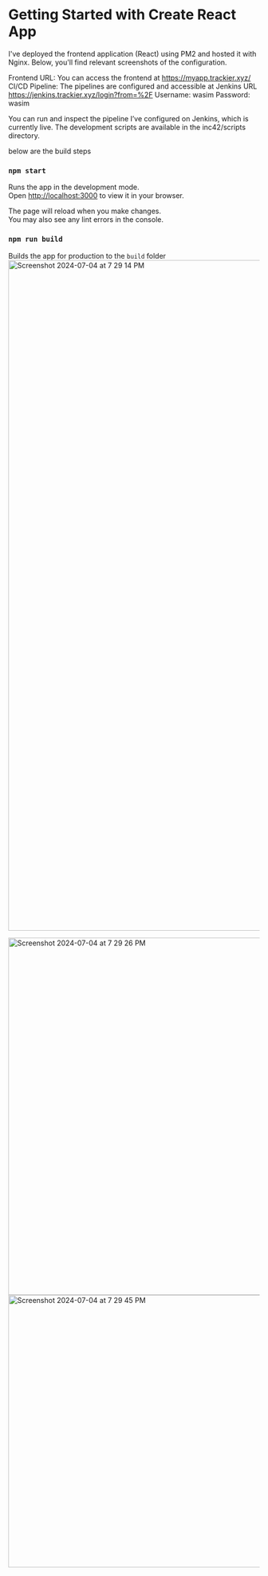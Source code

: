 # Getting Started with Create React App

I've deployed the frontend application (React) using PM2 and hosted it with Nginx. Below, you'll find relevant screenshots of the configuration.

Frontend URL: You can access the frontend at https://myapp.trackier.xyz/
CI/CD Pipeline: The pipelines are configured and accessible at Jenkins URL https://jenkins.trackier.xyz/login?from=%2F
Username: wasim
Password: wasim

You can run and inspect the pipeline I’ve configured on Jenkins, which is currently live. The development scripts are available in the inc42/scripts directory.


below are the build steps

### `npm start`

Runs the app in the development mode.\
Open [http://localhost:3000](http://localhost:3000) to view it in your browser.

The page will reload when you make changes.\
You may also see any lint errors in the console.

### `npm run build`

Builds the app for production to the `build` folder
<img width="1344" alt="Screenshot 2024-07-04 at 7 29 14 PM" src="https://github.com/wasimalii/inc42/assets/42905470/0cdf5d9b-6d36-4a47-91c7-730c2b32b7e0">

<img width="716" alt="Screenshot 2024-07-04 at 7 29 26 PM" src="https://github.com/wasimalii/inc42/assets/42905470/9eb7fa9d-6789-4f9f-ad15-5803687653e3">
<img width="546" alt="Screenshot 2024-07-04 at 7 29 45 PM" src="https://github.com/wasimalii/inc42/assets/42905470/811ecfd8-fe98-4a42-a3b5-707c3a5a8d44">


